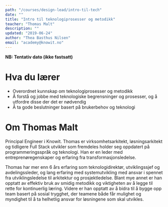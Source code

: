 ```yaml
---
path: "/courses/design-lead/intro-til-tech"
date: ""
title: "Intro til teknologiprosesser og metodikk"
teacher: "Thomas Malt"
description: ""
updated: "2019-06-24"
author: "Thea Basthus Nilsen"
email: "academy@knowit.no"
---
```

**NB: Tentativ dato (ikke fastsatt)**

# Hva du lærer

- Overordnet kunnskap om teknologiprosesser og metodikk
- Å forstå og jobbe med teknologiske begrensninger og prosesser, og å utfordre disse der det er nødvendig
- Å ta gode beslutninger basert på brukerbehov og teknologi

# Om Thomas Malt

Principal Engineer i Knowit. Thomas er virksomhetsarkitekt, løsningsarkitekt og tidligere Full Stack utvikler som fremdeles holder seg oppdatert på programmeringsspråk og teknologi. Han er en leder med entreprenøregenskaper og erfaring fra transformasjonsledelse.
 
Thomas har mer enn 6 års erfaring som teknologidirektør, utviklingssjef og avdelingssleder, og lang erfaring med systemutvikling med ansvar i spennet fra utviklingsledelse til arkitektur og prosjektledelse. Blant mye annet er han opptatt av effektiv bruk av smidig metodikk og viktigheten av å legge til rette for kontinuerlig læring. Videre er han opptatt av å bidra til å bygge opp team basert på sosial trygghet, der teamene både får mulighet og myndighet til å ta helhetlig ansvar for løsningene som skal utvikles. 
